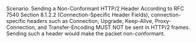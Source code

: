 Scenario: Sending a Non-Conformant HTTP/2 Header
According to RFC 7540 Section 8.1.2.2 (Connection-Specific Header Fields), connection-specific headers such as Connection, Upgrade, Keep-Alive, Proxy-Connection, and Transfer-Encoding MUST NOT be sent in HTTP/2 frames. Sending such a header would make the packet non-conformant.
